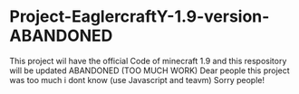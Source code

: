 # Project-EaglercraftY-1.9-version-ABANDONED
This project wil have the official Code of minecraft  1.9 and this respository will be updated
ABANDONED (TOO MUCH WORK) 
Dear people this project was too much 
i dont know (use Javascript and teavm)
Sorry people!
